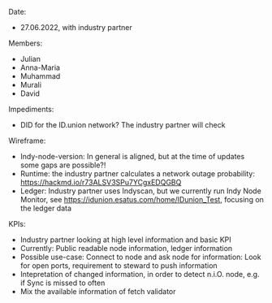Date:
- 27.06.2022, with industry partner

Members:
- Julian
- Anna-Maria
- Muhammad
- Murali
- David

Impediments:
- DID for the ID.union network? The industry partner will check 
    
 Wireframe:
 - Indy-node-version: In general is aligned, but at the time of updates some gaps are possible?!
 - Runtime: the industry partner calculates a network outage probability: https://hackmd.io/r73ALSV3SPu7YCgxEDQGBQ
 - Ledger: Industry partner uses Indyscan, but we currently run Indy Node Monitor, see https://idunion.esatus.com/home/IDunion_Test, focusing on the ledger data

KPIs:
- Industry partner looking at high level information and basic KPI
- Currently: Public readable node information, ledger information
- Possible use-case: Connect to node and ask node for information: Look for open ports, requirement to steward to push information
- Intepretation of changed information, in order to detect n.i.O. node, e.g. if Sync is missed to often
- Mix the available information of fetch validator
